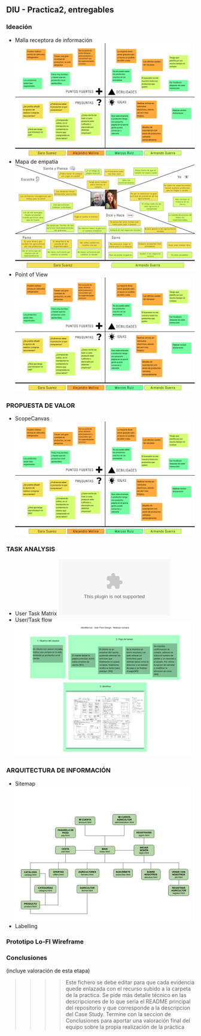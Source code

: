## DIU - Practica2, entregables

### Ideación 
* Malla receptora de información
  ![Malla receptora de información](Resources/Feedback_Capture_Grid.png)
* Mapa de empatía
  ![Mapa de empatía](Resources/Empathy_Mapping.png)
* Point of View
![Point of View](Resources/Feedback_Capture_Grid.png)


### PROPUESTA DE VALOR
* ScopeCanvas
![ScopeCanvas](Resources/Feedback_Capture_Grid.png)

### TASK ANALYSIS

* User Task Matrix
  ![ScopeCanvas](Resources/Matriz_tareas.xlsx)
* User/Task flow
![ScopeCanvas](Resources/User_Flow_Design.png)


### ARQUITECTURA DE INFORMACIÓN

* Sitemap
  ![ScopeCanvas](Resources/SiteMap.png)
* Labelling 


### Prototipo Lo-FI Wireframe 


### Conclusiones  
(incluye valoración de esta etapa)


>>>> Este fichero se debe editar para que cada evidencia quede enlazada con el recurso subido a la carpeta de la practica. Se pide más detalle técnico en las descripciones de lo que sería el README principal del repositorio y que corresponde a la descripcion del Case Study.
>>>> Termine con la seccion de Conclusiones para aportar una valoración final del equipo sobre la propia realización de la práctica
